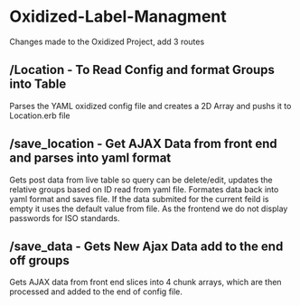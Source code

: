 # Oxidized-Label-Managment

Changes made to the Oxidized Project, add 3 routes

## /Location - To Read Config and format Groups into Table
Parses the YAML oxidized config file and creates a 2D Array and pushs it to Location.erb file

## /save_location - Get AJAX Data from front end and parses into yaml format
Gets post data from live table so query can be delete/edit, updates the relative groups based on ID read from yaml file. Formates data back
into yaml format and saves file. If the data submited for the current feild is empty it uses the default value from file.
As the frontend we do not display passwords for ISO standards.

## /save_data - Gets New Ajax Data add to the end off groups
Gets AJAX data from front end slices into 4 chunk arrays, which are then processed and added to the end of config file.


